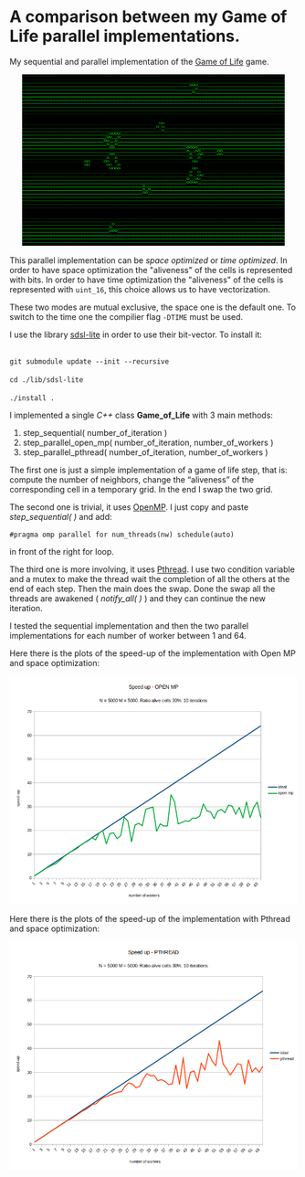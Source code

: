 # A comparison between my Game of Life parallel implementations.

My sequential and parallel implementation of the [Game of Life](https://en.wikipedia.org/wiki/Conway%27s_Game_of_Life) game.

<p align="center">
  <img width="460" height="300" src="https://github.com/aboffa/Parallel_Game_of_Life/blob/master/plots/bigun.png">
</p>

This parallel implementation can be *space optimized* or *time optimized*. 
In order to have space optimization the "aliveness" of the cells is represented with bits. 
In order to have time optimization the "aliveness" of the cells is represented with `uint_16`, this choice allows us to have vectorization. 

These two modes are mutual exclusive, the space one is the default one. To switch to the time one the compilier flag `-DTIME` must be used. 

I use the library [sdsl-lite](https://github.com/simongog/sdsl-lite) in order to use their bit-vector.
To install it:

```

git submodule update --init --recursive

cd ./lib/sdsl-lite

./install .

```

I implemented a single *C++* class **Game_of_Life** with 3 main methods:

1. step_sequential( number_of_iteration )
2. step_parallel_open_mp( number_of_iteration, number_of_workers )
3. step_parallel_pthread( number_of_iteration, number_of_workers )

The first one is just a simple implementation of a game of life step, that is: compute the number of
neighbors, change the “aliveness” of the corresponding cell in a temporary grid. In the end I swap
the two grid.

The second one is trivial, it uses [OpenMP](https://www.openmp.org/). I just copy and paste *step_sequential( )* and add:

 ```
#pragma omp parallel for num_threads(nw) schedule(auto)
```
 
in front of the right for loop.

The third one is more involving, it uses [Pthread](https://pubs.opengroup.org/onlinepubs/7908799/xsh/pthread.h.html). I use two condition variable and a mutex to make the thread wait the completion of all the others at the end of each step. Then the main does the swap. Done the swap all the threads are awakened ( *notify_all( )* )
and they can continue the new iteration.

I tested the sequential implementation and then the two parallel implementations for each number of worker between 1 and 64.


Here there is the plots of the speed-up of the implementation with Open MP and space optimization: 

<p align="center">
  <img width="560" height="400" src="https://github.com/aboffa/Parallel_Game_of_Life/blob/master/plots/open-mp.png">
</p>

Here there is the plots of the speed-up of the implementation with Pthread and space optimization: 

<p align="center">
  <img width="560" height="400" src="https://github.com/aboffa/Parallel_Game_of_Life/blob/master/plots/pthread.png">
</p>
